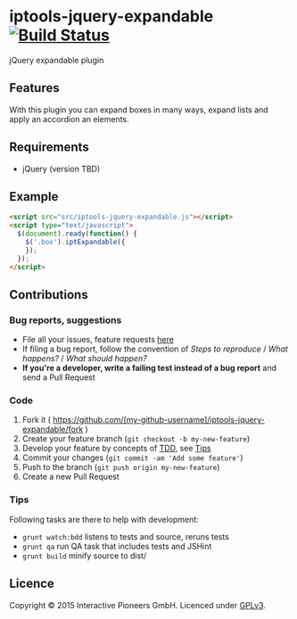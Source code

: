 # iptools-jquery-expandable [![Build Status](http://img.shields.io/travis/interactive-pioneers/iptools-jquery-expandable.svg)](https://travis-ci.org/interactive-pioneers/iptools-jquery-expandable)

jQuery expandable plugin

## Features

With this plugin you can expand boxes in many ways, expand lists and apply an accordion an elements.

## Requirements

- jQuery (version TBD)

## Example

```html
<script src="src/iptools-jquery-expandable.js"></script>
<script type="text/javascript">
  $(document).ready(function() {
    $('.box').iptExpandable({
    });
  });
</script>
```

## Contributions

### Bug reports, suggestions

- File all your issues, feature requests [here](https://github.com/interactive-pioneers/iptools-jquery-expandable/issues)
- If filing a bug report, follow the convention of _Steps to reproduce_ / _What happens?_ / _What should happen?_
- __If you're a developer, write a failing test instead of a bug report__ and send a Pull Request

### Code

1. Fork it ( https://github.com/[my-github-username]/iptools-jquery-expandable/fork )
2. Create your feature branch (`git checkout -b my-new-feature`)
3. Develop your feature by concepts of [TDD](http://en.wikipedia.org/wiki/Test-driven_development), see [Tips](#tips)
3. Commit your changes (`git commit -am 'Add some feature'`)
4. Push to the branch (`git push origin my-new-feature`)
5. Create a new Pull Request

### Tips

Following tasks are there to help with development:

- `grunt watch:bdd` listens to tests and source, reruns tests
- `grunt qa` run QA task that includes tests and JSHint
- `grunt build` minify source to dist/

## Licence
Copyright © 2015 Interactive Pioneers GmbH. Licenced under [GPLv3](LICENSE).